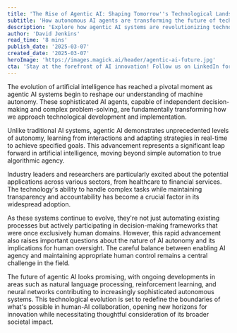 ```yaml
---
title: 'The Rise of Agentic AI: Shaping Tomorrow''s Technological Landscape'
subtitle: 'How autonomous AI agents are transforming the future of technology'
description: 'Explore how agentic AI systems are revolutionizing technological development, bringing unprecedented levels of machine autonomy and decision-making capabilities that are reshaping various industries while raising important questions about the future of human-AI interaction.'
author: 'David Jenkins'
read_time: '8 mins'
publish_date: '2025-03-07'
created_date: '2025-03-07'
heroImage: 'https://images.magick.ai/header/agentic-ai-future.jpg'
cta: 'Stay at the forefront of AI innovation! Follow us on LinkedIn for daily updates on groundbreaking developments in agentic AI and emerging technologies.'
---
```


The evolution of artificial intelligence has reached a pivotal moment as agentic AI systems begin to reshape our understanding of machine autonomy. These sophisticated AI agents, capable of independent decision-making and complex problem-solving, are fundamentally transforming how we approach technological development and implementation.

Unlike traditional AI systems, agentic AI demonstrates unprecedented levels of autonomy, learning from interactions and adapting strategies in real-time to achieve specified goals. This advancement represents a significant leap forward in artificial intelligence, moving beyond simple automation to true algorithmic agency.

Industry leaders and researchers are particularly excited about the potential applications across various sectors, from healthcare to financial services. The technology's ability to handle complex tasks while maintaining transparency and accountability has become a crucial factor in its widespread adoption.

As these systems continue to evolve, they're not just automating existing processes but actively participating in decision-making frameworks that were once exclusively human domains. However, this rapid advancement also raises important questions about the nature of AI autonomy and its implications for human oversight. The careful balance between enabling AI agency and maintaining appropriate human control remains a central challenge in the field.

The future of agentic AI looks promising, with ongoing developments in areas such as natural language processing, reinforcement learning, and neural networks contributing to increasingly sophisticated autonomous systems. This technological evolution is set to redefine the boundaries of what's possible in human-AI collaboration, opening new horizons for innovation while necessitating thoughtful consideration of its broader societal impact.